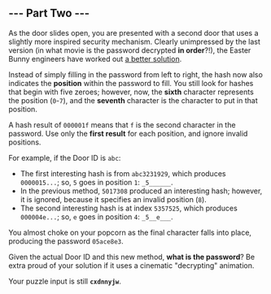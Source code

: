 ## --- Part Two ---

As the door slides open, you are presented with a second door that uses a
slightly more inspired security mechanism. Clearly unimpressed by the last
version (in what movie is the password decrypted **in order**?!), the Easter
Bunny engineers have worked out
[a better solution](https://www.youtube.com/watch?v=NHWjlCaIrQo&t=25).

Instead of simply filling in the password from left to right, the hash now also
indicates the **position** within the password to fill. You still look for
hashes that begin with five zeroes; however, now, the **sixth** character
represents the position (`0`-`7`), and the **seventh** character is the
character to put in that position.

A hash result of `000001f` means that `f` is the second character in the
password. Use only the **first result** for each position, and ignore invalid
positions.

For example, if the Door ID is `abc`:

- The first interesting hash is from `abc3231929`, which produces `0000015...`;
  so, `5` goes in position `1`: `_5______`.
- In the previous method, `5017308` produced an interesting hash; however, it
  is ignored, because it specifies an invalid position (`8`).
- The second interesting hash is at index `5357525`, which produces
  `000004e...`; so, `e` goes in position `4`: `_5__e___`.

You almost choke on your popcorn as the final character falls into place,
producing the password `05ace8e3`.

Given the actual Door ID and this new method, **what is the password**? Be
extra proud of your solution if it uses a cinematic "decrypting" animation.

Your puzzle input is still **`cxdnnyjw`**.
